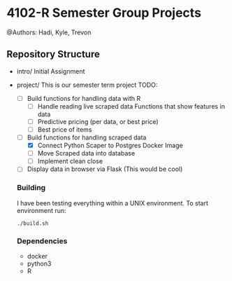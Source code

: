 # 4102-R Semester Group Projects

@Authors: Hadi, Kyle, Trevon

## Repository Structure
- intro/
	Initial Assignment

- project/
	This is our semester term project
	TODO:
	- [ ] Build functions for handling data with R
		- [ ] Handle reading live scraped data
		Functions that show features in data
		- [ ] Predictive pricing (per data, or best price)
		- [ ] Best price of items
	- [ ] Build functions for handling scraped data
		- [x] Connect Python Scaper to Postgres Docker Image
		- [ ] Move Scraped data into database
		- [ ] Implement clean close
	- [ ] Display data in browser via Flask (This would be cool)
	
	### Building 
	I have been testing everything within a UNIX environment. To start
	environment run:
	``` 
	./build.sh 
	```

	### Dependencies
	- docker
	- python3
	- R
